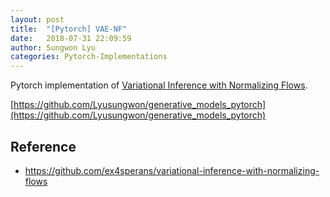 ```yaml
---
layout: post
title:  "[Pytorch] VAE-NF"
date:   2018-07-31 22:09:59
author: Sungwon Lyu
categories: Pytorch-Implementations
---
```


Pytorch implementation of [Variational Inference with Normalizing Flows](https://lyusungwon.github.io/generative-models/2018/03/29/nf.html).

[https://github.com/Lyusungwon/generative_models_pytorch](https://github.com/Lyusungwon/generative_models_pytorch)

## Reference
- https://github.com/ex4sperans/variational-inference-with-normalizing-flows